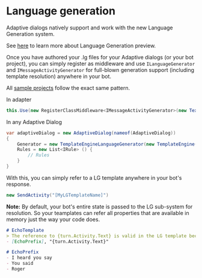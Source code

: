 # Language generation

Adaptive dialogs natively support and work with the new Language Generation system. 

See [here][1] to learn more about Language Generation preview.

Once you have authored your .lg files for your Adaptive dialogs (or your bot project), you can simply register as middleware and use  `ILanguageGenerator` and `IMessageActivityGenerator` for full-blown generation support (including template resolution) anywhere in your bot.

All [sample projects][2] follow the exact same pattern.


In adapter
```C#
this.Use(new RegisterClassMiddleware<IMessageActivityGenerator>(new TextMessageActivityGenerator()));
```

In any Adaptive Dialog
```C#
var adaptiveDialog = new AdaptiveDialog(nameof(AdaptiveDialog))
{ 
    Generator = new TemplateEngineLanguageGenerator(new TemplateEngine().AddFile(lgFilePath)),
    Rules = new List<IRule> () {
        // Rules
    }    
}
```

With this, you can simply refer to a LG template anywhere in your bot's response. 

``` C#
new SendActivity("[MyLGTemplateName]")
```

**Note:** By default, your bot's entire state is passed to the LG sub-system for resolution. So your teamplates can refer all properties that are available in memory just the way your code does.

``` markdown
# EchoTemplate
> The reference to {turn.Activity.Text} is valid in the LG template because bot state is passed in on all template evaluation calls.
- [EchoPrefix], "{turn.Activity.Text}"

# EchoPrefix
- I heard you say
- You said
- Roger
```

[1]:../../language-generation/language-generation.md
[2]:../csharp_dotnetcore


